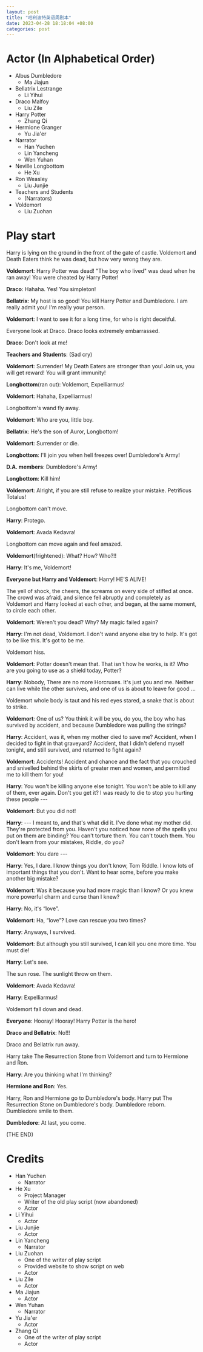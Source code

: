```yaml
---
layout: post
title: "哈利波特英语周剧本"
date: 2023-04-28 18:18:04 +08:00
categories: post
---
```


# Actor (In Alphabetical Order)
- Albus Dumbledore
  - Ma Jiajun
- Bellatrix Lestrange
  - Li Yihui
- Draco Malfoy
  - Liu Zile
- Harry Potter
  - Zhang Qi
- Hermione Granger
  - Yu Jia'er
- Narrator
  - Han Yuchen
  - Lin Yancheng
  - Wen Yuhan
- Neville Longbottom
  - He Xu
- Ron Weasley
  - Liu Junjie
- Teachers and Students
  - (Narrators)
- Voldemort
  - Liu Zuohan

# Play start
Harry is lying on the ground in the front of the gate of castle. Voldemort and Death Eaters think he was dead, but how very wrong they are.

**Voldemort**: Harry Potter was dead! "The boy who lived" was dead when he ran away! You were cheated by Harry Potter!

**Draco**: Hahaha. Yes! You simpleton!

**Bellatrix**: My host is so good! You kill Harry Potter and Dumbledore. I am really admit you! I'm really your person.

**Voldemort**: I want to see it for a long time, for who is right deceitful.

Everyone look at Draco. Draco looks extremely embarrassed.

**Draco**: Don't look at me!

**Teachers and Students**: (Sad cry)

**Voldemort**: Surrender! My Death Eaters are stronger than you! Join us, you will get reward! You will grant immunity!

**Longbottom**(ran out): Voldemort, Expelliarmus!

**Voldemort**: Hahaha, Expelliarmus!

Longbottom's wand fly away.

**Voldemort**: Who are you, little boy.

**Bellatrix**: He's the son of Auror, Longbottom!

**Voldemort**: Surrender or die.

**Longbottom**: I'll join you when hell freezes over! Dumbledore's Army!

**D.A. members**: Dumbledore's Army!

**Longbottom**: Kill him!

**Voldemort**: Alright, if you are still refuse to realize your mistake. Petrificus Totalus!

Longbottom can't move.

**Harry**: Protego.

**Voldemort**: Avada Kedavra!

Longbottom can move again and feel amazed.

**Voldemort**(frightened): What? How? Who?!!

**Harry**: It's me, Voldemort!

**Everyone but Harry and Voldemort**: Harry! HE'S ALIVE!

The yell of shock, the cheers, the screams on every side of stifled at once. The crowd was afraid, and silence fell abruptly and completely as Voldemort and Harry looked at each other, and began, at the same moment, to circle each other.

**Voldemort**: Weren't you dead? Why? My magic failed again?

**Harry**: I'm not dead, Voldemort. I don't wand anyone else try to help. It's got to be like this. It's got to be me.

Voldemort hiss.

**Voldemort**: Potter doesn't mean that. That isn't how he works, is it? Who are you going to use as a shield today, Potter?

**Harry**: Nobody, There are no more Horcruxes. It's just you and me. Neither can live while the other survives, and one of us is about to leave for good ...

Voldemort whole body is taut and his red eyes stared, a snake that is about to strike.

**Voldemort**: One of us? You think it will be you, do you, the boy who has survived by accident, and because Dumbledore was pulling the strings?

**Harry**: Accident, was it, when my mother died to save me? Accident, when I decided to fight in that graveyard? Accident, that I didn't defend myself tonight, and still survived, and returned to fight again?

**Voldemort**: Accidents! Accident and chance and the fact that you crouched and snivelled behind the skirts of greater men and women, and permitted me to kill them for you!

**Harry**: You won't be killing anyone else tonight. You won't be able to kill any of them, ever again. Don't you get it? I was ready to die to stop you hurting these people ---

**Voldemort**: But you did not!

**Harry**: --- I meant to, and that's what did it. I've done what my mother did. They're protected from you. Haven't you noticed how none of the spells you put on them are binding? You can't torture them. You can't touch them. You don't learn from your mistakes, Riddle, do you?

**Voldemort**: You dare ---

**Harry**: Yes, I dare. I know things you don't know, Tom Riddle. I know lots of important things that you don't. Want to hear some, before you make another big mistake?

**Voldemort**: Was it because you had more magic than I know? Or you knew more powerful charm and curse than I knew?

**Harry**: No, it's “love”.

**Voldemort**: Ha, “love”? Love can rescue you two times?

**Harry**: Anyways, I survived.

**Voldemort**: But although you still survived, I can kill you one more time. You must die!

**Harry**: Let's see.

The sun rose. The sunlight throw on them.

**Voldemort**: Avada Kedavra!

**Harry**: Expelliarmus!

Voldemort fall down and dead.

**Everyone**: Hooray! Hooray! Harry Potter is the hero!

**Draco and Bellatrix**: No!!!

Draco and Bellatrix run away.

Harry take The Resurrection Stone from Voldemort and turn to Hermione and Ron.

**Harry**: Are you thinking what I'm thinking?

**Hermione and Ron**: Yes.

Harry, Ron and Hermione go to Dumbledore's body. Harry put The Resurrection Stone on Dumbledore's body. Dumbledore reborn. Dumbledore smile to them.

**Dumbledore**: At last, you come.

(THE END)

# Credits
- Han Yuchen
  - Narrator
- He Xu
  - Project Manager
  - Writer of the old play script (now abandoned)
  - Actor
- Li Yihui
  - Actor
- Liu Junjie
  - Actor
- Lin Yancheng
  - Narrator
- Liu Zuohan
  - One of the writer of play script
  - Provided website to show script on web
  - Actor
- Liu Zile
  - Actor
- Ma Jiajun
  - Actor
- Wen Yuhan
  - Narrator
- Yu Jia'er
  - Actor
- Zhang Qi
  - One of the writer of play script
  - Actor